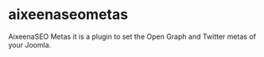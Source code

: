 # aixeenaseometas
AixeenaSEO Metas it is a plugin to set the Open Graph and Twitter metas of your Joomla.

